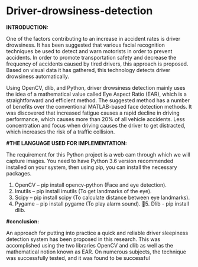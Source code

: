 # Driver-drowsiness-detection
**INTRODUCTION:**

One of the factors contributing to an increase in accident rates is driver drowsiness. It has been suggested that various facial recognition techniques be used to detect and warn motorists in order to prevent accidents. In order to promote transportation safety and decrease the frequency of accidents caused by tired drivers, this approach is proposed. Based on visual data it has gathered, this technology detects driver drowsiness automatically.

Using OpenCV, dlib, and Python, driver drowsiness detection mainly uses the idea of a mathematical value called Eye Aspect Ratio (EAR), which is a straightforward and efficient method. The suggested method has a number of benefits over the conventional MATLAB-based face detection methods. It was discovered that increased fatigue causes a rapid decline in driving performance, which causes more than 20% of all vehicle accidents. Less concentration and focus when driving causes the driver to get distracted, which increases the risk of a traffic collision.

**#THE LANGUAGE USED FOR IMPLEMENTATION:**

The requirement for this Python project is a web cam through which we will capture images. You need to have Python 3.6 version recommended installed on your system, then using pip, you can install the necessary packages.
1. OpenCV – pip install opencv-python (Face and eye detection).
2. Imutils – pip install imutils (To get landmarks of the eye).
3.  Scipy – pip install scipy (To calculate distance between eye landmarks).
4. Pygame – pip install pygame (To play alarm sound). 5. Dlib - pip install dlib.

**#conclusion:**

An approach for putting into practice a quick and reliable driver sleepiness detection system has been proposed in this research. This was accomplished using the two libraries OpenCV and dlib as well as the mathematical notion known as EAR. On numerous subjects, the technique was successfully tested, and it was found to be successful
